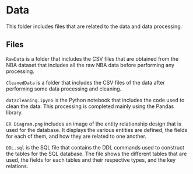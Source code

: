 # Data

This folder includes files that are related to the data and data processing.

## Files

`RawData` is a folder that includes the CSV files that are obtained from the NBA dataset that includes all the raw NBA data before performing any processing.

`CleanedData` is a folder that includes the CSV files of the data after performing some data processing and cleaning.

`datacleaning.ipynb` is the Python notebook that includes the code used to clean the data. This processing is completed mainly using the Pandas library.

`ER Diagram.png` includes an image of the entity relationship design that is used for the database. It displays the various entities are defined, the fields for each of them, and how they are related to one another.

`DDL.sql` is the SQL file that contains the DDL commands used to construct the tables for the SQL database. The file shows the different tables that are used, the fields for each tables and their respective types, and the key relations.
